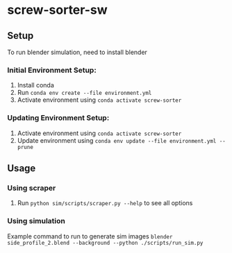 # screw-sorter-sw

## Setup
To run blender simulation, need to install blender

### Initial Environment Setup:
1. Install conda
2. Run `conda env create --file environment.yml`
3. Activate environment using `conda activate screw-sorter`

### Updating Environment Setup:
1. Activate environment using `conda activate screw-sorter`
2. Update environment using `conda env update --file environment.yml --prune`

## Usage
### Using scraper
1. Run `python sim/scripts/scraper.py --help` to see all options

### Using simulation
Example command to run to generate sim images
`blender side_profile_2.blend --background --python ./scripts/run_sim.py`
